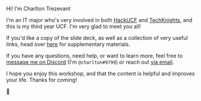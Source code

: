 Hi! I'm Charlton Trezevant

I'm an IT major who's very involved in both [HackUCF](https://hackucf.org) and [TechKnights](https://techknights.org), and this is my third year UCF. I'm very glad to meet you all!

If you'd like a copy of the slide deck, as well as a collection of very useful links, head over [here](https://www.ctis.me/s/git) for supplementary materials.

If you have any questions, need help, or want to learn more, feel free to [message me on Discord](https://hachucf.org/discord/) (I'm `@charlton#9799`) or reach out [via email](https://www.ctis.me).

I hope you enjoy this workshop, and that the content is helpful and improves your life. Thanks for coming!

:parrot:
